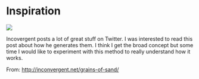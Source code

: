 # Inspiration

![](https://db-feed.s3.amazonaws.com/legacy/Screen_Shot_2017-06-25_at_12_17_41_PM-1498407552024.png)

Incovergent posts a lot of great stuff on Twitter. I was interested to read this post about how he generates them. I think I get the broad concept but some time I would like to experiment with this method to really understand how it works.

From: http://inconvergent.net/grains-of-sand/